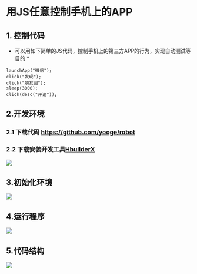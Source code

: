 # 用JS任意控制手机上的APP

## 1. 控制代码
*  可以用如下简单的JS代码，控制手机上的第三方APP的行为，实现自动测试等目的 *

```
launchApp("微信"); 
click("发现");
click("朋友圈");
sleep(3000);
click(desc("评论"));

```

## 2.开发环境

### 2.1 下载代码  https://github.com/yooge/robot

### 2.2 下载安装开发工具[HbuilderX](https://www.dcloud.io/hbuilderx.html)
![](http://robots.shen-x.com/static/git/start0.png)

## 3.初始化环境
![](http://robots.shen-x.com/static/git/start1.png)

## 4.运行程序
![](http://robots.shen-x.com/static/git/start2.png)

## 5.代码结构 ##
![](http://robots.shen-x.com/static/git/start3.png)